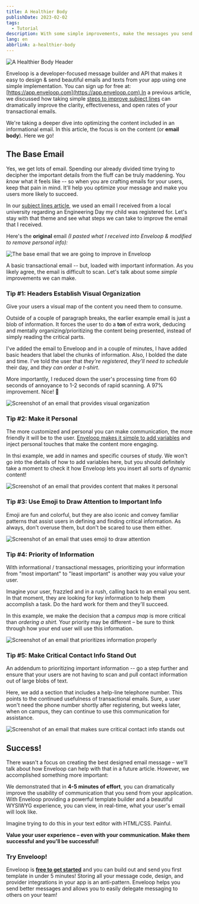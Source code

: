 ```yaml
---
title: A Healthier Body
publishDate: 2023-02-02
tags:
  - Tutorial
description: With some simple improvements, make the messages you send from your application more engaging and your users more successful!
lang: en
abbrlink: a-healthier-body
---
```


![A Healthier Body Header](/img/header-healthy-body.png)

Enveloop is a developer-focused message builder and API that makes it easy to design &amp; send beautiful emails and texts from your app using one simple implementation. You can sign up for free at: [https://app.enveloop.com](https://app.enveloop.com).In a previous article, we discussed how taking simple [steps to improve subject lines](https://blog.enveloop.com/improve-subject-lines-in-transactional-emails/) can dramatically improve the clarity, effectiveness, and open rates of your transactional emails.

We're taking a deeper dive into optimizing the content included in an informational email. In this article, the focus is on the content (or **email body**). Here we go!

## The Base Email

Yes, we get lots of email. Spending our already divided time trying to decipher the important details from the fluff can be truly maddening. You *know* what it feels like -- so when you are crafting emails for your users, keep that pain in mind. It'll help you optimize your message and make you users more likely to succeed.

In our [subject lines article](https://blog.enveloop.com/improve-subject-lines-in-transactional-emails/), we used an email I received from a local university regarding an Engineering Day my child was registered for. Let's stay with that theme and see what steps we can take to improve the email that I received.

Here's the **original** email *(I pasted what I received into Enveloop &amp; modified to remove personal info):*

![The base email that we are going to improve in Enveloop](/img/healthy-body-base-email.png)

A basic transactional email -- but, loaded with important information. As you likely agree, the email is difficult to scan. Let's talk about some *simple* improvements we can make.

### Tip #1: Headers Establish Visual Organization

Give your users a visual map of the content you need them to consume.

Outside of a couple of paragraph breaks, the earlier example email is just a blob of information. It forces the user to do a **ton** of extra work, deducing and mentally organizing/prioritizing the content being presented, instead of simply reading the critical parts.

I've added the email to Enveloop and in a couple of minutes, I have added basic headers that label the chunks of information. Also, I bolded the date and time. I've told the user that *they're registered*, *they'll need to schedule* their day, and *they can order a t-shirt*. 

More importantly, I reduced down the user's processing time from 60 seconds of annoyance to 1-2 seconds of rapid scanning. A 97% improvement. Nice! 💪

![Screenshot of an email that provides visual organization](/img/healthy-body-tip-1.png)

### Tip #2: Make it Personal

The more customized and personal you can make communication, the more friendly it will be to the user. [Enveloop makes it simple to add variables](https://docs.enveloop.com/product-guides/mustache-for-dynamic-content) and inject personal touches that make the content more engaging.

In thsi example, we add in names and specific courses of study. We won't go into the details of how to add variables here, but you should definitely take a moment to check it how Enveloop lets you insert all sorts of dynamic content!

![Screenshot of an email that provides content that makes it personal ](/img/healthy-body-tip-2.png)

### Tip #3: Use Emoji to Draw Attention to Important Info

Emoji are fun and colorful, but they are also iconic and convey familiar patterns that assist users in defining and finding critical information. As always, don't overuse them, but don't be scared to use them either.

![Screenshot of an email that uses emoji to draw attention](/img/healthy-body-tip-3.png)

### Tip #4: Priority of Information

With informational / transactional messages, prioritizing your information from "most important" to "least important" is another way you value your user.

Imagine your user, frazzled and in a rush, calling back to an email you sent. In that moment, they are looking for key information to help them accomplish a task. Do the hard work for them and they'll succeed.

In this example, we make the decision that a *campus map* is more critical than *ordering a shirt.* Your priority may be different – be sure to think through how your end user will use this information.

![Screenshot of an email that prioritizes information properly ](/img/healthy-body-tip-4.png)

### Tip #5: Make Critical Contact Info Stand Out

An addendum to prioritizing important information -- go a step further and ensure that your users are not having to scan and pull contact information out of large blobs of text.

Here, we add a section that includes a help-line telephone number. This points to the continued usefulness of transactional emails. Sure, a user won't need the phone number shortly after registering, but weeks later, when on campus, they can continue to use this communication for assistance. 

![Screenshot of an email that makes sure critical contact info stands out ](/img/healthy-body-tip-5.png)

## Success!

There wasn't a focus on creating the best designed email message – we'll talk about how Enveloop can help with that in a future article. However, we accomplished something more important:

We demonstrated that in **4-5 minutes of effort**, you can dramatically improve the usability of communication that you send from your application. With Enveloop providing a powerful template builder and a beautiful WYSIWYG experience, you can view, in real-time, what your user's email will look like.

Imagine trying to do this in your text editor with HTML/CSS. Painful.

**Value your user experience – even with your communication. Make them successful and you'll be successful!**

### Try Enveloop!

Enveloop is [**free to get started**](https://app.enveloop.com/) and you can build out and send you first template in under 5 minutes! Storing all your message code, design, and provider integrations in your app is an anti-pattern. Enveloop helps you send better messages and allows you to easily delegate messaging to others on your team!
